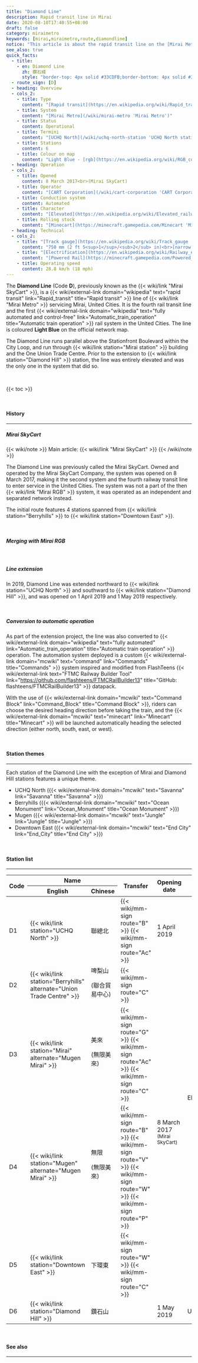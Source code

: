 ```yaml
---
title: "Diamond Line"
description: Rapid transit line in Mirai
date: 2020-08-10T17:40:55+08:00
draft: false
category: miraimetro
keywords: [mirai,miraimetro,route,diamondline]
notice: "This article is about the rapid transit line on the [Mirai Metro](/wiki/mirai-metro 'Mirai Metro'). For the previous rapid transit system in which this line is a part of before merging with the [Mirai RGB](/wiki/mirai-rgb 'Mirai RGB'), see [Mirai SkyCart](/wiki/mirai-skycart 'Mirai SkyCart')."
see_also: true
quick_facts:
  - title:
    - en: Diamond Line
      zh: 鑽石綫
      style: "border-top: 4px solid #33CDFB;border-bottom: 4px solid #33CDFB;padding:2px 0;"
  - route_sign: [D]
  - heading: Overview
  - cols_2:
    - title: Type
      content: "[Rapid transit](https://en.wikipedia.org/wiki/Rapid_transit 'Wikipedia: Rapid transit')"
    - title: System
      content: "[Mirai Metro](/wiki/mirai-metro 'Mirai Metro')"
    - title: Status
      content: Operational
    - title: Termini
      content: "[UCHQ North](/wiki/uchq-north-station 'UCHQ North station')<br>[Diamond Hill](/wiki/diamond-hill-station 'Diamond Hill station')"
    - title: Stations
      content: 6
    - title: Colour on map
      content: "Light Blue - [rgb](https://en.wikipedia.org/wiki/RGB_color_model 'RGB color model')(51,205,251)"
  - heading: Operation
  - cols_2:
    - title: Opened
      content: 8 March 2017<br>(Mirai SkyCart)
    - title: Operator
      content: "[CART Corporation](/wiki/cart-corporation 'CART Corporation')"
    - title: Conduction system
      content: Automated
    - title: Character
      content: "[Elevated](https://en.wikipedia.org/wiki/Elevated_railway 'Elevated railway') and underground"
    - title: Rolling stock
      content: "[Minecart](https://minecraft.gamepedia.com/Minecart 'Minecart')<br>(Light Blue [Concrete](https://minecraft.gamepedia.com/Concrete 'Concrete'))"
  - heading: Technical
  - cols_2:
    - title: "[Track gauge](https://en.wikipedia.org/wiki/Track_gauge 'Wikipedia: Track gauge')"
      content: "750 mm (2 ft ​5<sup>1</sup>/<sub>2</sub> in)<br>[narrow gauge](https://en.wikipedia.org/wiki/Narrow-gauge_railway 'Wikipedia: Narrow-gauge railway')"
    - title: "[Electrification](https://en.wikipedia.org/wiki/Railway_electrification_system 'Wikipedia: Railway electrification system')"
      content: "[Powered Rail](https://minecraft.gamepedia.com/Powered_Rail 'Minecraft Wiki: Powered Rail')"
    - title: Operating speed
      content: 28.8 km/h (18 mph)
---
```


The **Diamond Line** (Code **D**), previously known as the {{< wiki/link "Mirai SkyCart" >}}, is a {{< wiki/external-link domain="wikipedia" text="rapid transit" link="Rapid_transit" title="Rapid transit" >}} line of {{< wiki/link "Mirai Metro" >}} servicing Mirai, United Cities. It is the fourth rail transit line and the first {{< wiki/external-link domain="wikipedia" text="fully automated and control-free" link="Automatic_train_operation" title="Automatic train operation" >}} rail system in the United Cities. The line is coloured **<span class="text-dl">Light Blue</span>** on the official network map.

The Diamond Line runs parallel above the Stationfront Boulevard within the City Loop, and run through {{< wiki/link station="Mirai station" >}} building and the One Union Trade Centre. Prior to the extension to {{< wiki/link station="Diamond Hill" >}} station, the line was entirely elevated and was the only one in the system that did so.

<br>

{{< toc >}}

<br>

#### History

---

##### Mirai SkyCart

{{< wiki/note >}}
  Main article: {{< wiki/link "Mirai SkyCart" >}}
{{< /wiki/note >}}

The Diamond Line was previously called the Mirai SkyCart. Owned and operated by the Mirai SkyCart Company, the system was opened on 8 March 2017, making it the second system and the fourth railway transit line to enter service in the United Cities. The system was not a part of the then {{< wiki/link "Mirai RGB" >}} system, it was operated as an independent and separated network instead.

The initial route features 4 stations spanned from {{< wiki/link station="Berryhills" >}} to {{< wiki/link station="Downtown East" >}}.

<br>

##### Merging with Mirai RGB

<br>

##### Line extension

In 2019, Diamond Line was extended northward to {{< wiki/link station="UCHQ North" >}} and southward to {{< wiki/link station="Diamond Hill" >}}, and was opened on 1 April 2019 and 1 May 2019 respectively.

<br>

##### Conversion to automatic operation

As part of the extension project, the line was also converted to {{< wiki/external-link domain="wikipedia" text="fully automated" link="Automatic_train_operation" title="Automatic train operation" >}} operation. The automation system deployed is a custom {{< wiki/external-link domain="mcwiki" text="command" link="Commands" title="Commands" >}} system inspired and modified from FlashTeens {{< wiki/external-link text="FTMC Railway Builder Tool" link="https://github.com/flashteens/FTMCRailBuilder13" title="GitHub: flashteens/FTMCRailBuilder13" >}} datapack.

With the use of {{< wiki/external-link domain="mcwiki" text="Command Block" link="Command_Block" title="Command Block" >}}, riders can choose the desired heading direction before taking the train, and the {{< wiki/external-link domain="mcwiki" text="minecart" link="Minecart" title="Minecart" >}} will be launched automatically heading the selected direction (either north, south, east, or west).

<br>

#### Station themes

---

Each station of the Diamond Line with the exception of Mirai and Diamond Hill stations features a unique theme.

- UCHQ North ({{< wiki/external-link domain="mcwiki" text="Savanna" link="Savanna" title="Savanna" >}})
- Berryhills ({{< wiki/external-link domain="mcwiki" text="Ocean Monument" link="Ocean_Monument" title="Ocean Monument" >}})
- Mugen ({{< wiki/external-link domain="mcwiki" text="Jungle" link="Jungle" title="Jungle" >}})
- Downtown East ({{< wiki/external-link domain="mcwiki" text="End City" link="End_City" title="End City" >}})

<br>

#### Station list

---

<div class="table-responsive">
  <table class="table table-sm table-bordered table-800 text-center">
    <thead class="diamondline">
      <tr>
        <th rowspan="2">Code</th>
        <th colspan="2" class="border-bottom-0">Name</th>
        <th rowspan="2">Transfer</th>
        <th rowspan="2">Opening date</th>
        <th rowspan="2">Structure type</th>
        <th rowspan="2"><a href="/wiki/districts-of-mirai" class="text-white">District</a></th>
      </tr>
      <tr>
        <th>English</th>
        <th>Chinese</th>
      </tr>
    </thead>
    <tbody>
      <tr>
        <td>
          <span class="station-code station-code-sm station-code-dl rounded-circle">D1</span>
        </td>
        <td>{{< wiki/link station="UCHQ North" >}}</td>
        <td>聯總北</td>
        <td>
          {{< wiki/mm-sign route="B" >}}
          {{< wiki/mm-sign route="Ac" >}}
        </td>
        <td>1 April 2019</td>
        <td rowspan="5">Elevated</td>
        <td>Redstone Valley</td>
      </tr>
      <tr>
        <td>
          <span class="station-code station-code-sm station-code-dl rounded-circle">D2</span>
        </td>
        <td>{{< wiki/link station="Berryhills" alternate="Union Trade Centre" >}}</td>
        <td>啤梨山<p class="small mb-0">(聯合貿易中心)</p></td>
        <td>
          {{< wiki/mm-sign route="C" >}}
        </td>
        <td rowspan="4">8 March 2017<br><small class="fst-italic">(Mirai SkyCart)</small></td>
        <td rowspan="4">City Loop</td>
      </tr>
      <tr>
        <td>
          <span class="station-code station-code-sm station-code-dl rounded-circle">D3</span>
        </td>
        <td>{{< wiki/link station="Mirai" alternate="Mugen Mirai" >}}</td>
        <td>美來<p class="small mb-0">(無限美來)</p></td>
        <td>
          {{< wiki/mm-sign route="G" >}}
          {{< wiki/mm-sign route="Ac" >}}
          {{< wiki/mm-sign route="C" >}}
        </td>
      </tr>
      <tr>
        <td>
          <span class="station-code station-code-sm station-code-dl rounded-circle">D4</span>
        </td>
        <td>{{< wiki/link station="Mugen" alternate="Mugen Mirai" >}}</td>
        <td>無限<p class="small mb-0">(無限美來)</p></td>
        <td>
          {{< wiki/mm-sign route="B" >}}
          {{< wiki/mm-sign route="V" >}}
          {{< wiki/mm-sign route="W" >}}
          {{< wiki/mm-sign route="P" >}}
        </td>
      </tr>
      <tr>
        <td>
          <span class="station-code station-code-sm station-code-dl rounded-circle">D5</span>
        </td>
        <td>{{< wiki/link station="Downtown East" >}}</td>
        <td>下環東</td>
        <td>
          {{< wiki/mm-sign route="W" >}}
          {{< wiki/mm-sign route="C" >}}
        </td>
      </tr>
      <tr>
        <td>
          <span class="station-code station-code-sm station-code-dl rounded-circle">D6</span>
        </td>
        <td>{{< wiki/link station="Diamond Hill" >}}</td>
        <td>鑽石山</td>
        <td></td>
        <td>1 May 2019</td>
        <td>Underground</td>
        <td>La Mirai</td>
      </tr>
    </tbody>
  </table>
</div>

<br>

#### See also

---